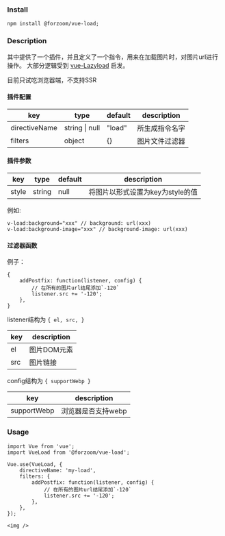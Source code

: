 ### Install

```
npm install @forzoom/vue-load;
```

### Description

其中提供了一个插件，并且定义了一个指令，用来在加载图片时，对图片url进行操作。
大部分逻辑受到 [vue-Lazyload](https://www.npmjs.com/package/vue-lazyload) 启发。

目前只试吃浏览器端，不支持SSR

#### 插件配置

|key|type|default|description|
|---|---|---|---|
|directiveName|string \| null|"load"|所生成指令名字|
|filters|object|{}|图片文件过滤器|

#### 插件参数

|key|type|default|description|
|---|---|---|---|
|style|string|null|将图片以<image>形式设置为key为style的值|

例如:
```
v-load:background="xxx" // background: url(xxx)
v-load:background-image="xxx" // background-image: url(xxx)
```

#### 过滤器函数

例子：
```
{
	addPostfix: function(listener, config) {
		// 在所有的图片url结尾添加`-120`
		listener.src += '-120';
	},
}
```

listener结构为 `{ el, src, }`

key|description
---|---
el|图片DOM元素
src|图片链接

config结构为 `{ supportWebp }`

key|description
---|---
supportWebp|浏览器是否支持webp

### Usage

```
import Vue from 'vue';
import VueLoad from '@forzoom/vue-load';

Vue.use(VueLoad, {
	directiveName: 'my-load',
	filters: {
		addPostfix: function(listener, config) {
			// 在所有的图片url结尾添加`-120`
			listener.src += '-120';
		},
	},
});
```

```
<img />
```